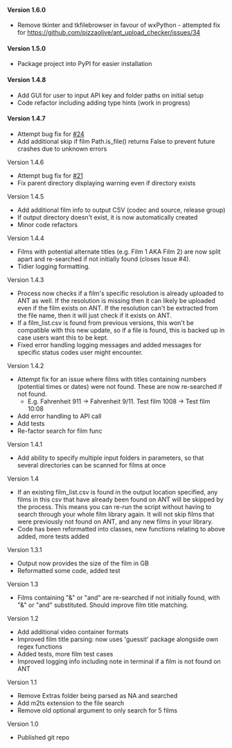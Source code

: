 #### Version 1.6.0
* Remove tkinter and tkfilebrowser in favour of wxPython - attempted fix for https://github.com/pizzaolive/ant_upload_checker/issues/34

#### Version 1.5.0
* Package project into PyPI for easier installation

#### Version 1.4.8
* Add GUI for user to input API key and folder paths on initial setup
* Code refactor including adding type hints (work in progress)

#### Version 1.4.7
* Attempt bug fix for [#24](https://github.com/pizzaolive/ant_upload_checker/issues/24)
* Add additional skip if film Path.is_file() returns False to prevent future crashes due to unknown errors

Version 1.4.6
* Attempt bug fix for [#21](https://github.com/pizzaolive/ant_upload_checker/issues/21)
* Fix parent directory displaying warning even if directory exists

Version 1.4.5
* Add additional film info to output CSV (codec and source, release group)
* If output directory doesn't exist, it is now automatically created
* Minor code refactors

Version 1.4.4
* Films with potential alternate titles (e.g. Film 1 AKA Film 2) are now split apart and re-searched if not initially found (closes Issue #4).
* Tidier logging formatting.

Version 1.4.3
* Process now checks if a film's specific resolution is already uploaded to ANT as well. If the resolution is missing then it can likely be uploaded even if the film exists on ANT. If the resolution can't be extracted from the file name, then it will just check if it exists on ANT.
* If a film_list.csv is found from previous versions, this won't be compatible with this new update, so if a file is found, this is backed up in case users want this to be kept.
* Fixed error handling logging messages and added messages for specific status codes user might encounter.

Version 1.4.2 
* Attempt fix for an issue where films with titles containing numbers (potential times or dates) were not found. These are now re-searched if not found.
    * E.g. Fahrenheit 911 -> Fahrenheit 9/11. Test film 1008 -> Test film 10:08
* Add error handling to API call
* Add tests
* Re-factor search for film func

Version 1.4.1
* Add ability to specify multiple input folders in parameters, so that several directories can be scanned for films at once

Version 1.4
* If an existing film_list.csv is found in the output location specified, any films in this csv that have already been found on ANT will be skipped by the process. This means you can re-run the script without having to search through your whole film library again. It will not skip films that were previously not found on ANT, and any new films in your library.
* Code has been reformatted into classes, new functions relating to above added, more tests added

Version 1.3.1
* Output now provides the size of the film in GB
* Reformatted some code, added test

Version 1.3
* Films containing "&" or "and" are re-searched if not initially found, with "&" or "and" substituted. Should improve film title matching.

Version 1.2
* Add additional video container formats
* Improved film title parsing: now uses 'guessit' package alongside own regex functions
* Added tests, more film test cases
* Improved logging info including note in terminal if a film is not found on ANT

Version 1.1
* Remove Extras folder being parsed as NA and searched
* Add m2ts extension to the file search
* Remove old optional argument to only search for 5 films

Version 1.0
* Published git repo
